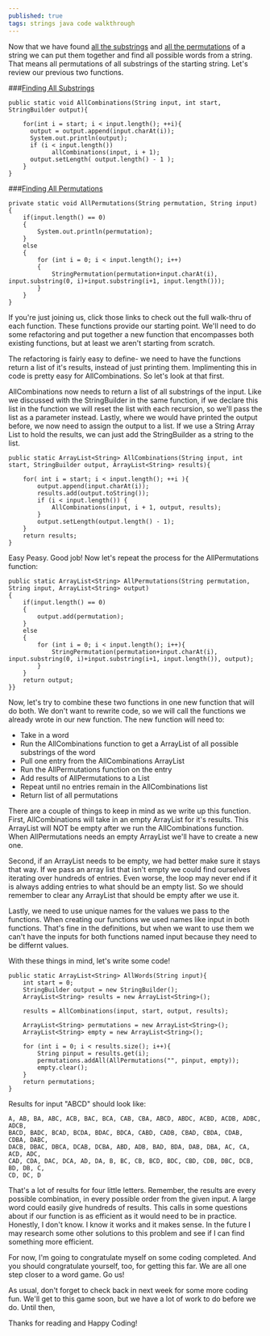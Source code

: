 ```yaml
---
published: true
tags: strings java code walkthrough
---
```

Now that we have found [all the substrings](https://sjcswank.github.io/Finding-All-Substrings-of-a-String/) and [all the permutations](https://sjcswank.github.io/Finding-All-Permutations-of-a-String-with-Recursion/) of a string we can put them together and find all possible words from a string. That means all permutations of all substrings of the starting string. Let's review our previous two functions.

<!-- more -->

###[Finding All Substrings](https://sjcswank.github.io/Finding-All-Substrings-of-a-String/)

	public static void AllCombinations(String input, int start, StringBuilder output){
        
      	for(int i = start; i < input.length(); ++i){
          output = output.append(input.charAt(i));
          System.out.println(output);
          if (i < input.length())
    			allCombinations(input, i + 1);
          output.setLength( output.length() - 1 );
      	}
    }
    
###[Finding All Permutations](https://sjcswank.github.io/Finding-All-Permutations-of-a-String-with-Recursion/)

    private static void AllPermutations(String permutation, String input)
    {    
        if(input.length() == 0)
        {
            System.out.println(permutation);
        }
        else
        {
            for (int i = 0; i < input.length(); i++)
            {    
                StringPermutation(permutation+input.charAt(i), input.substring(0, i)+input.substring(i+1, input.length()));
            }
        }
    }

If you're just joining us, click those links to check out the full walk-thru of each function. These functions provide our starting point. We'll need to do some refactoring and put together a new function that encompasses both existing functions, but at least we aren't starting from scratch.

The refactoring is fairly easy to define- we need to have the functions return a list of it's results, instead of just printing them. Implimenting this in code is pretty easy for AllCombinations. So let's look at that first.

AllCombinations now needs to return a list of all substrings of the input. Like we discussed with the StringBuilder in the same function, if we declare this list in the function we will reset the list with each recursion, so we'll pass the list as a parameter instead. Lastly, where we would have printed the output before, we now need to assign the output to a list. If we use a String Array List to hold the results, we can just add the StringBuilder as a string to the list. 

	public static ArrayList<String> AllCombinations(String input, int start, StringBuilder output, ArrayList<String> results){
    	
        for( int i = start; i < input.length(); ++i ){
            output.append(input.charAt(i));
            results.add(output.toString());
            if (i < input.length()) {
            	AllCombinations(input, i + 1, output, results);
            }
            output.setLength(output.length() - 1);
        }
        return results;
    }

Easy Peasy. Good job! Now let's repeat the process for the AllPermutations function:

    public static ArrayList<String> AllPermutations(String permutation, String input, ArrayList<String> output)
    {    
        if(input.length() == 0)
        {
            output.add(permutation);
        }
        else
        {
            for (int i = 0; i < input.length(); i++){    
                StringPermutation(permutation+input.charAt(i), input.substring(0, i)+input.substring(i+1, input.length()), output);
            }
        }
        return output;
    }}

Now, let's try to combine these two functions in one new function that will do both. We don't want to rewrite code, so we will call the functions we already wrote in our new function. The new function will need to:
- Take in a word
- Run the AllCombinations function to get a ArrayList of all possible substrings of the word
- Pull one entry from the AllCombinations ArrayList
- Run the AllPermutations function on the entry
- Add results of AllPermutations to a List
- Repeat until no entries remain in the AllCombinations list
- Return list of all permutations

There are a couple of things to keep in mind as we write up this function. First, AllCombinations will take in an empty ArrayList for it's results. This ArrayList will NOT be empty after we run the AllCombinations function. When AllPermutations needs an empty ArrayList we'll have to create a new one.

Second, if an ArrayList needs to be empty, we had better make sure it stays that way. If we pass an array list that isn't empty we could find ourselves iterating over hundreds of entries. Even worse, the loop may never end if it is always adding entries to what should be an empty list. So we should remember to clear any ArrayList that should be empty after we use it.

Lastly, we need to use unique names for the values we pass to the functions. When creating our functions we used names like input in both functions. That's fine in the definitions, but when we want to use them we can't have the inputs for both functions named input because they need to be differnt values.

With these things in mind, let's write some code!

	public static ArrayList<String> AllWords(String input){
		int start = 0;
		StringBuilder output = new StringBuilder();
		ArrayList<String> results = new ArrayList<String>();
		
		results = AllCombinations(input, start, output, results);
		
		ArrayList<String> permutations = new ArrayList<String>();
		ArrayList<String> empty = new ArrayList<String>();
		
		for (int i = 0; i < results.size(); i++){
			String pinput = results.get(i);
			permutations.addAll(AllPermutations("", pinput, empty));
			empty.clear();
		}
		return permutations;
	}
    
Results for input "ABCD" should look like:

	A, AB, BA, ABC, ACB, BAC, BCA, CAB, CBA, ABCD, ABDC, ACBD, ACDB, ADBC, ADCB, 
    BACD, BADC, BCAD, BCDA, BDAC, BDCA, CABD, CADB, CBAD, CBDA, CDAB, CDBA, DABC, 
    DACB, DBAC, DBCA, DCAB, DCBA, ABD, ADB, BAD, BDA, DAB, DBA, AC, CA, ACD, ADC, 
    CAD, CDA, DAC, DCA, AD, DA, B, BC, CB, BCD, BDC, CBD, CDB, DBC, DCB, BD, DB, C,
    CD, DC, D
    
That's a lot of results for four little letters. Remember, the results are every possible combination, in every possible order from the given input. A large word could easily give hundreds of results. This calls in some questions about if our function is as efficient as it would need to be in practice. Honestly, I don't know. I know it works and it makes sense. In the future I may research some other solutions to this problem and see if I can find something more efficient. 

For now, I'm going to congratulate myself on some coding completed. And you should congratulate yourself, too, for getting this far. We are all one step closer to a word game. Go us!

As usual, don't forget to check back in next week for some more coding fun. We'll get to this game soon, but we have a lot of work to do before we do. Until then,

Thanks for reading and Happy Coding!
